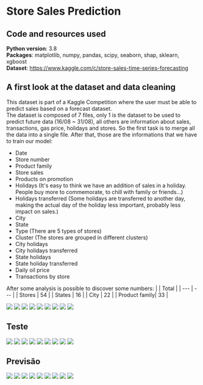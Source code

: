 # Store Sales Prediction

## Code and resources used
**Python version**: 3.8  
**Packages**: matplotlib, numpy, pandas, scipy, seaborn, shap, sklearn, xgboost  
**Dataset**: https://www.kaggle.com/c/store-sales-time-series-forecasting

## A first look at the dataset and data cleaning
This dataset is part of a Kaggle Competition where the user must be able to predict sales based on a forecast dataset.  
The dataset is composed of 7 files, only 1 is the dataset to be used to predict future data (16/08 ~ 31/08), all others are information about sales, transactions, gas price, holidays and stores. So the first task is to merge all the data into a single file. After that, those are the informations that we have to train our model:
* Date
* Store number
* Product family
* Store sales
* Products on promotion
* Holidays (It's easy to think we have an addition of sales in a holiday. People buy more to commemorate, to chill with family or friends...)
* Holidays transferred (Some holidays are transferred to another day, making the actual day of the holiday less important, probably less  impact on sales.)
* City
* State
* Type (There are 5 types of stores)
* Cluster (The stores are grouped in different clusters)
* City holidays
* City holidays transferred
* State holidays
* State holiday transferred
* Daily oil price
* Transactions by store  

After some analysis is possible to discover some numbers:
|  | Total |
| --- | --- |
| Stores | 54 |
| States | 16 |
| City | 22 |
| Product family| 33 |  



















![](/output.png)
![](/output1.png)
![](/output2.png)
![](/output3.png)
![](/output4.png)
![](/output5.png)
![](/output6.png)
![](/output7.png)
![](/output8.png)



## Teste
![](/testing%20(1).png) 
![](/testing%20(2).png)
![](/testing%20(3).png)
![](/testing%20(4).png)
![](/testing%20(5).png)
![](/testing%20(6).png)
![](/testing%20(7).png)
![](/testing%20(8).png)
![](/testing%20(9).png)

## Previsão
![](/Predictions%20(1).png) 
![](/Predictions%20(2).png)
![](/Predictions%20(3).png)
![](/Predictions%20(4).png)
![](/Predictions%20(5).png)
![](/Predictions%20(6).png)
![](/Predictions%20(7).png)
![](/Predictions%20(8).png)
![](/Predictions%20(9).png)
